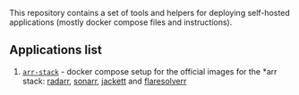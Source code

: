 This repository contains a set of tools and helpers for deploying self-hosted applications (mostly docker compose files and instructions).

## Applications list
1. [`arr-stack`](arr-stack) - docker compose setup for the official images for the *arr stack: [radarr](https://github.com/Radarr/Radarr), [sonarr](https://github.com/Sonarr/Sonarr), [jackett](https://github.com/Jackett/Jackett) and [flaresolverr](https://github.com/FlareSolverr/FlareSolverr)